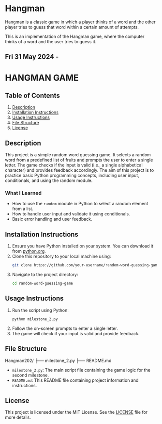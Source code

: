 # Hangman
Hangman is a classic game in which a player thinks of a word and the other player tries to guess that word within a certain amount of attempts.

This is an implementation of the Hangman game, where the computer thinks of a word and the user tries to guess it. 


## Fri 31 May 2024 - 
# HANGMAN GAME

## Table of Contents

1. [Description](#description)
2. [Installation Instructions](#installation-instructions)
3. [Usage Instructions](#usage-instructions)
4. [File Structure](#file-structure)
5. [License](#license)

## Description

This project is a simple random word guessing game. It selects a random word from a predefined list of fruits and prompts the user to enter a single letter. The game checks if the input is valid (i.e., a single alphabetical character) and provides feedback accordingly. The aim of this project is to practice basic Python programming concepts, including user input, conditionals, and using the random module.

### What I Learned

- How to use the `random` module in Python to select a random element from a list.
- How to handle user input and validate it using conditionals.
- Basic error handling and user feedback.

## Installation Instructions

1. Ensure you have Python installed on your system. You can download it from [python.org](https://www.python.org/).
2. Clone this repository to your local machine using:
    ```sh
    git clone https://github.com/your-username/random-word-guessing-game.git
    ```
3. Navigate to the project directory:
    ```sh
    cd random-word-guessing-game
    ```

## Usage Instructions

1. Run the script using Python:
    ```sh
    python milestone_2.py
    ```
2. Follow the on-screen prompts to enter a single letter.
3. The game will check if your input is valid and provide feedback.

## File Structure


Hangman202/
├── milestone_2.py
├── README.md



- `milestone_2.py`: The main script file containing the game logic for the second milestone.
- `README.md`: This README file containing project information and instructions.

## License

This project is licensed under the MIT License. See the [LICENSE](LICENSE) file for more details.

